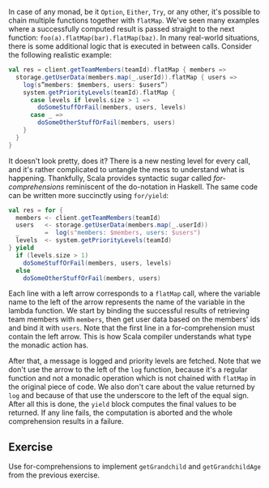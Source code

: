 In case of any monad, be it `Option`, `Either`, `Try`, or any other, it's possible to chain multiple functions together with `flatMap`.
We've seen many examples where a successfully computed result is passed straight to the next function: `foo(a).flatMap(bar).flatMap(baz)`.
In many real-world situations, there is some additional logic that is executed in between calls.
Consider the following realistic example:

```scala 3
val res = client.getTeamMembers(teamId).flatMap { members =>
  storage.getUserData(members.map(_.userId)).flatMap { users =>
    log(s”members: $members, users: $users”)
    system.getPriorityLevels(teamId).flatMap {
      case levels if levels.size > 1 =>
        doSomeStuffOrFail(members, users, levels)
      case _ =>
        doSomeOtherStuffOrFail(members, users)
    }
  }
}
```

It doesn't look pretty, does it? 
There is a new nesting level for every call, and it's rather complicated to untangle the mess to understand what is happening.
Thankfully, Scala provides syntactic sugar called *for-comprehensions* reminiscent of the do-notation in Haskell.
The same code can be written more succinctly using `for/yield`:

```scala 3
val res = for {
  members <- client.getTeamMembers(teamId)
  users   <- storage.getUserData(members.map(_.userId))
  _       =  log(s"members: $members, users: $users")
  levels  <- system.getPriorityLevels(teamId)
} yield
  if (levels.size > 1) 
    doSomeStuffOrFail(members, users, levels)
  else
    doSomeOtherStuffOrFail(members, users)
```

Each line with a left arrow corresponds to a `flatMap` call, where the variable name to the left of the arrow represents the name of the variable in the lambda function.
We start by binding the successful results of retrieving team members with `members`, then get user data based on the members' ids and bind it with `users`.
Note that the first line in a for-comprehension must contain the left arrow. 
This is how Scala compiler understands what type the monadic action has.

After that, a message is logged and priority levels are fetched.
Note that we don't use the arrow to the left of the `log` function, because it's a regular function and not a monadic operation which is not chained with `flatMap` in the original piece of code.
We also don't care about the value returned by `log` and because of that use the underscore to the left of the equal sign. 
After all this is done, the `yield` block computes the final values to be returned.
If any line fails, the computation is aborted and the whole comprehension results in a failure. 

## Exercise 

Use for-comprehensions to implement `getGrandchild` and `getGrandchildAge` from the previous exercise. 




